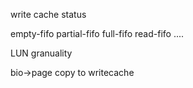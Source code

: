 write cache status    

empty-fifo   partial-fifo   full-fifo   read-fifo   ....   

LUN granuality   

bio->page copy to writecache   
